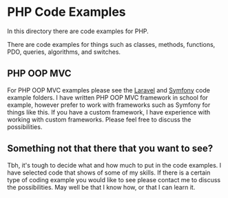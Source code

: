 
# PHP Code Examples

In this directory there are code examples for PHP.

There are code examples for things such as classes, methods, functions, PDO, queries, algorithms, and switches. 

## PHP OOP MVC 

For PHP OOP MVC examples please see the [Laravel](https://github.com/CodezPoet/code_examples/tree/main/laravel) and [Symfony](https://github.com/CodezPoet/code_examples/tree/main/symfony) code example folders. I have written PHP OOP MVC framework in school for example, however prefer to work with frameworks such as Symfony for things like this. If you have a custom framework, I have experience with working with custom frameworks. Please feel free to discuss the possibilities.

## Something not that there that you want to see?

Tbh, it's tough to decide what and how much to put in the code examples. I have selected code that shows of some of my skills.
If there is a certain type of coding example you would like to see please contact me to discuss the possibilities.
May well be that I know how, or that I can learn it. 

